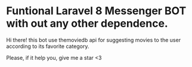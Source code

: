 # Funtional Laravel 8 Messenger BOT with out any other dependence.

Hi there! this bot use themoviedb api for suggesting movies to the user according to its favorite category. 

Please, if it help you, give me a star <3 
